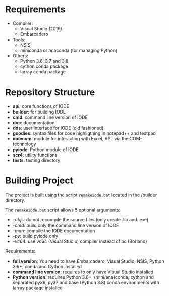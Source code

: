 # Requirements

- Compiler:
  - Visual Studio (2019)
  - Embarcadero
- Tools:
  - NSIS
  - miniconda or anaconda (for managing Python)
- Others:
  - Python 3.6, 3.7 and 3.8
  - cython conda package
  - larray conda package

# Repository Structure

- **api**: core functions of IODE
- **builder**: for building IODE
- **cmd**: command line version of IODE
- **doc**: documentation
- **dos**: user interface for IODE (old fashioned)
- **goodies**: syntax files for code highligthing in notepad++ and textpad
- **iodecom**: module for interacting with Excel, APL via the COM-technology
- **pyiode**: Python module of IODE
- **scr4**: utility functions
- **tests**: testing directory

# Building Project

The project is built using the script `remakeiode.bat` located in the /builder directory.

The `remakeiode.bat` script allows 5 optional arguments:
- *-objs*: do not recompile the source files (only create .lib and .exe)
- *-cmd*: build only the command line version of IODE
- *-man*: compile the IODE documentation
- *-py*: build pyiode only
- *-vc64*: use vc64 (Visual Studio) compiler instead of bc (Borland)

Requirements:
- **full version**: You need to have Embarcadero, Visual Studio, NSIS, Python 3.6+, conda and Cython installed
- **command line version**: requires to only have Visual Studio installed
- **Python version**: requires Python 3.6+, (mini/ana)conda, cython and separated py36, py37 and base (Python 3.8) conda environments with larray package installed 
